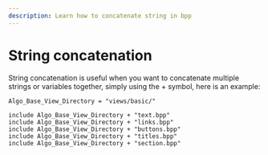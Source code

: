 ```yaml
---
description: Learn how to concatenate string in bpp
---
```


# String concatenation

String concatenation is useful when you want to concatenate multiple strings or variables together, simply using the + symbol, here is an example:

```
Algo_Base_View_Directory = "views/basic/"

include Algo_Base_View_Directory + "text.bpp"
include Algo_Base_View_Directory + "links.bpp"
include Algo_Base_View_Directory + "buttons.bpp"
include Algo_Base_View_Directory + "titles.bpp"
include Algo_Base_View_Directory + "section.bpp"
```
